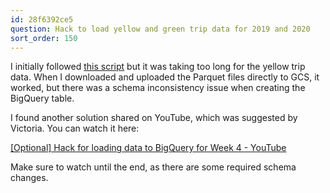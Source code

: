 ```yaml
---
id: 28f6392ce5
question: Hack to load yellow and green trip data for 2019 and 2020
sort_order: 150
---
```


I initially followed [this script](https://github.com/DataTalksClub/data-engineering-zoomcamp/blob/main/03-data-warehouse/extras/web_to_gcs.py) but it was taking too long for the yellow trip data. When I downloaded and uploaded the Parquet files directly to GCS, it worked, but there was a schema inconsistency issue when creating the BigQuery table.

I found another solution shared on YouTube, which was suggested by Victoria. You can watch it here:

[[Optional] Hack for loading data to BigQuery for Week 4 - YouTube](https://www.youtube.com/watch?v=Mork172sK_c&t=22s&ab_channel=Victoria)

Make sure to watch until the end, as there are some required schema changes.